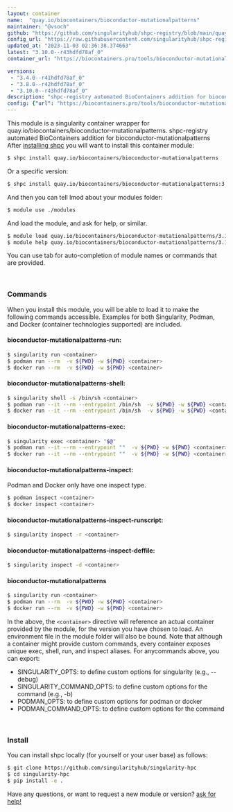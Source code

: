 ```yaml
---
layout: container
name:  "quay.io/biocontainers/bioconductor-mutationalpatterns"
maintainer: "@vsoch"
github: "https://github.com/singularityhub/shpc-registry/blob/main/quay.io/biocontainers/bioconductor-mutationalpatterns/container.yaml"
config_url: "https://raw.githubusercontent.com/singularityhub/shpc-registry/main/quay.io/biocontainers/bioconductor-mutationalpatterns/container.yaml"
updated_at: "2023-11-03 02:36:38.374663"
latest: "3.10.0--r43hdfd78af_0"
container_url: "https://biocontainers.pro/tools/bioconductor-mutationalpatterns"

versions:
 - "3.4.0--r41hdfd78af_0"
 - "3.8.0--r42hdfd78af_0"
 - "3.10.0--r43hdfd78af_0"
description: "shpc-registry automated BioContainers addition for bioconductor-mutationalpatterns"
config: {"url": "https://biocontainers.pro/tools/bioconductor-mutationalpatterns", "maintainer": "@vsoch", "description": "shpc-registry automated BioContainers addition for bioconductor-mutationalpatterns", "latest": {"3.10.0--r43hdfd78af_0": "sha256:3a4fea8780c05c6ea11f2a9ddd8dc75dea582d6d901e86517cdcc5a2032b9bf7"}, "tags": {"3.4.0--r41hdfd78af_0": "sha256:2687c568d406af5be76e3032482c90c40ff70ec1a21f54802e8ab0a30a1eda83", "3.8.0--r42hdfd78af_0": "sha256:4a69e7c715d0dc4339241b3634c59c5623be35257a48967d54bd5263a6266ab1", "3.10.0--r43hdfd78af_0": "sha256:3a4fea8780c05c6ea11f2a9ddd8dc75dea582d6d901e86517cdcc5a2032b9bf7"}, "docker": "quay.io/biocontainers/bioconductor-mutationalpatterns"}
---
```


This module is a singularity container wrapper for quay.io/biocontainers/bioconductor-mutationalpatterns.
shpc-registry automated BioContainers addition for bioconductor-mutationalpatterns
After [installing shpc](#install) you will want to install this container module:


```bash
$ shpc install quay.io/biocontainers/bioconductor-mutationalpatterns
```

Or a specific version:

```bash
$ shpc install quay.io/biocontainers/bioconductor-mutationalpatterns:3.10.0--r43hdfd78af_0
```

And then you can tell lmod about your modules folder:

```bash
$ module use ./modules
```

And load the module, and ask for help, or similar.

```bash
$ module load quay.io/biocontainers/bioconductor-mutationalpatterns/3.10.0--r43hdfd78af_0
$ module help quay.io/biocontainers/bioconductor-mutationalpatterns/3.10.0--r43hdfd78af_0
```

You can use tab for auto-completion of module names or commands that are provided.

<br>

### Commands

When you install this module, you will be able to load it to make the following commands accessible.
Examples for both Singularity, Podman, and Docker (container technologies supported) are included.

#### bioconductor-mutationalpatterns-run:

```bash
$ singularity run <container>
$ podman run --rm  -v ${PWD} -w ${PWD} <container>
$ docker run --rm  -v ${PWD} -w ${PWD} <container>
```

#### bioconductor-mutationalpatterns-shell:

```bash
$ singularity shell -s /bin/sh <container>
$ podman run --it --rm --entrypoint /bin/sh  -v ${PWD} -w ${PWD} <container>
$ docker run --it --rm --entrypoint /bin/sh  -v ${PWD} -w ${PWD} <container>
```

#### bioconductor-mutationalpatterns-exec:

```bash
$ singularity exec <container> "$@"
$ podman run --it --rm --entrypoint ""  -v ${PWD} -w ${PWD} <container> "$@"
$ docker run --it --rm --entrypoint ""  -v ${PWD} -w ${PWD} <container> "$@"
```

#### bioconductor-mutationalpatterns-inspect:

Podman and Docker only have one inspect type.

```bash
$ podman inspect <container>
$ docker inspect <container>
```

#### bioconductor-mutationalpatterns-inspect-runscript:

```bash
$ singularity inspect -r <container>
```

#### bioconductor-mutationalpatterns-inspect-deffile:

```bash
$ singularity inspect -d <container>
```



#### bioconductor-mutationalpatterns

```bash
$ singularity run <container>
$ podman run --rm  -v ${PWD} -w ${PWD} <container>
$ docker run --rm  -v ${PWD} -w ${PWD} <container>
```


In the above, the `<container>` directive will reference an actual container provided
by the module, for the version you have chosen to load. An environment file in the
module folder will also be bound. Note that although a container
might provide custom commands, every container exposes unique exec, shell, run, and
inspect aliases. For anycommands above, you can export:

 - SINGULARITY_OPTS: to define custom options for singularity (e.g., --debug)
 - SINGULARITY_COMMAND_OPTS: to define custom options for the command (e.g., -b)
 - PODMAN_OPTS: to define custom options for podman or docker
 - PODMAN_COMMAND_OPTS: to define custom options for the command

<br>

### Install

You can install shpc locally (for yourself or your user base) as follows:

```bash
$ git clone https://github.com/singularityhub/singularity-hpc
$ cd singularity-hpc
$ pip install -e .
```

Have any questions, or want to request a new module or version? [ask for help!](https://github.com/singularityhub/singularity-hpc/issues)